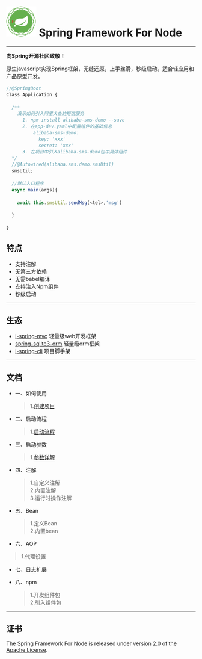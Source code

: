 # <img src="doc/spring-framework.png" width="80" height="80"> Spring Framework For Node

---

**向Spring开源社区致敬！**

原生javascript实现Spring框架，无缝还原，上手丝滑，秒级启动。适合轻应用和产品原型开发。


```js
//@SpringBoot
Class Application {

  /**
    演示如何引入阿里大鱼的短信服务
      1. npm install alibaba-sms-demo --save
      2. 在app-dev.yaml中配置组件的基础信息
          alibaba-sms-demo:
            key: 'xxx'
            secret: 'xxx'
      3. 在项目中引入alibaba-sms-demo包中具体组件
  */
  //@Autowired(alibaba.sms.demo.smsUtil)
  smsUtil;

  //默认入口程序
  async main(args){

    await this.smsUtil.sendMsg(<tel>,'msg')

  }

}
```


## 特点
- 支持注解
- 无第三方依赖
- 无需babel编译
- 支持注入Npm组件
- 秒级启动

---

## 生态
- [j-spring-mvc](https://gitee.com/woaianqi/j-spring-mvc) 轻量级web开发框架
- [spring-sqlite3-orm](https://gitee.com/woaianqi/spring-sqlite3-orm) 轻量级orm框架
- [j-spring-cli](https://gitee.com/woaianqi/j-spring-cli) 项目脚手架


---

## 文档

* 一、如何使用
  > 1.[创建项目](doc/1-1.md)

* 二、启动流程
  > 1.[启动流程](doc/2-1.md)

* 三、启动参数
  > 1.[参数详解](doc/3-1.md)  

* 四、注解
  > 1.自定义注解    
  > 2.内置注解  
  > 3.运行时操作注解

* 五、Bean
  > 1.定义Bean   
  > 2.内置bean  

* 六、AOP
 > 1.代理设置

* 七、日志扩展

* 八、npm
  > 1.开发组件包  
  > 2.引入组件包

---

## 证书

The Spring Framework For Node is released under version 2.0 of the [Apache License](https://www.apache.org/licenses/LICENSE-2.0).
